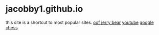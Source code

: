 # jacobby1.github.io

this site is a shortcut to most popular sites. 
[oof jerry bear](https://oofjerrybear.github.io/ATLGames/projects)
[youtube](https://www.youtube.com)
[google](https://www.google.com)
[chess](https://www.chess.com)
